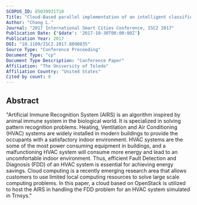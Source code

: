 ```yaml
---
SCOPUS_ID: 85039931710
Title: "Cloud-Based parallel implementation of an intelligent classification algorithm for fault detection and diagnosis of HVAC systems"
Author: "Chang L."
Journal: "2017 International Smart Cities Conference, ISC2 2017"
Publication Date: {'$date': '2017-10-30T00:00:00Z'}
Publication Year: 2017
DOI: "10.1109/ISC2.2017.8090835"
Source Type: "Conference Proceeding"
Document Type: "cp"
Document Type Description: "Conference Paper"
Affiliation: "The University of Toledo"
Affiliation Country: "United States"
Cited by count: 8
---
```


## Abstract
"Artificial Immune Recognition System (AIRS) is an algorithm inspired by animal immune system in the biological world. It is specialized in solving pattern recognition problems. Heating, Ventilation and Air Conditioning (HVAC) systems are widely installed in modern buildings to provide the occupants with a satisfactory indoor environment. HVAC systems are the some of the most power consuming equipment in buildings, and a malfunctioning HVAC system will consume more energy and lead to an uncomfortable indoor environment. Thus, efficient Fault Detection and Diagnosis (FDD) of an HVAC system is essential for achieving energy savings. Cloud computing is a recently emerging research area that allows customers to use limited local computing resources to solve large scale computing problems. In this paper, a cloud based on OpenStack is utilized to host the AIRS in handling the FDD problem for an HVAC system simulated in Trnsys."
